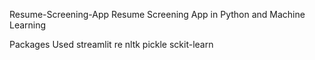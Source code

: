 Resume-Screening-App
Resume Screening App in Python and Machine Learning

Packages Used
streamlit
re
nltk
pickle
sckit-learn
